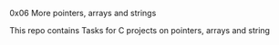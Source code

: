 0x06 More pointers, arrays and strings

This repo contains Tasks for  C projects  on pointers, arrays and string

